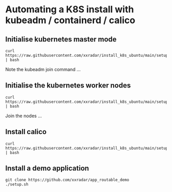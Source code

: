 # Automating a K8S install with kubeadm / containerd / calico

## Initialise kubernetes master mode 
```
curl https://raw.githubusercontent.com/xxradar/install_k8s_ubuntu/main/setup.sh | bash
```
Note the kubeadm join command ... 

## Initialise the kubernetes worker nodes
```
curl https://raw.githubusercontent.com/xxradar/install_k8s_ubuntu/main/setup_node.sh | bash
```
Join the nodes ...

## Install calico
```
curl https://raw.githubusercontent.com/xxradar/install_k8s_ubuntu/main/setup_node.sh | bash
```

## Install a demo application 
```
git clone https://github.com/xxradar/app_routable_demo
./setup.sh
```
